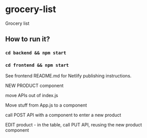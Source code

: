 # grocery-list
Grocery list

## How to run it?

### `cd backend && npm start`
### `cd frontend && npm start`

See frontend README.md for Netlify publishing instructions.



NEW PRODUCT component

move APIs out of index.js

Move stuff from App.js to a component

call POST API with a component to enter a new product

EDIT product - in the table, call PUT API, reusing the new product component

